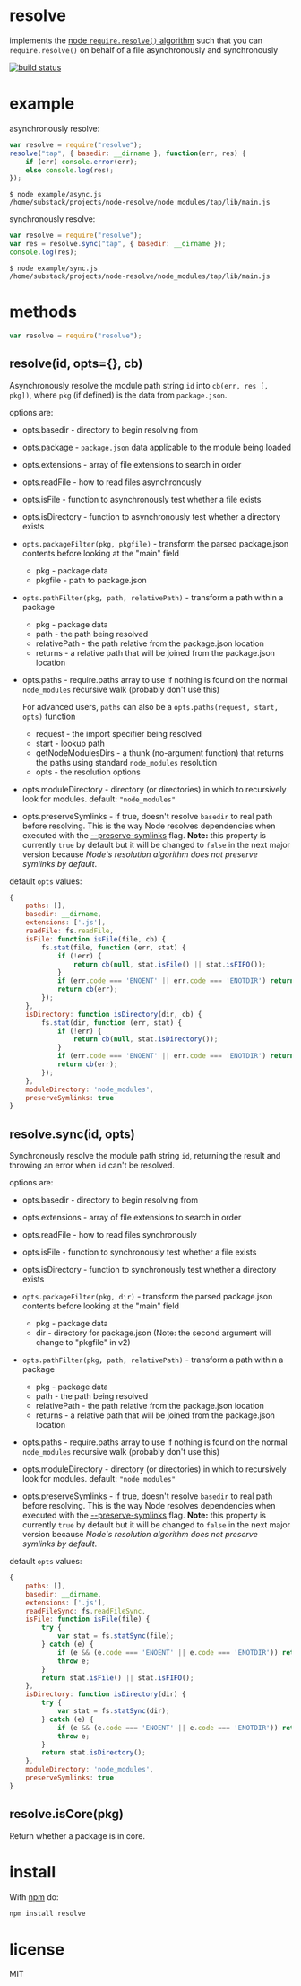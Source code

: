 # resolve

implements the [node `require.resolve()`
algorithm](https://nodejs.org/api/modules.html#modules_all_together)
such that you can `require.resolve()` on behalf of a file asynchronously and
synchronously

[![build status](https://secure.travis-ci.org/browserify/node-resolve.png)](http://travis-ci.org/browserify/node-resolve)

# example

asynchronously resolve:

```js
var resolve = require("resolve");
resolve("tap", { basedir: __dirname }, function(err, res) {
	if (err) console.error(err);
	else console.log(res);
});
```

```
$ node example/async.js
/home/substack/projects/node-resolve/node_modules/tap/lib/main.js
```

synchronously resolve:

```js
var resolve = require("resolve");
var res = resolve.sync("tap", { basedir: __dirname });
console.log(res);
```

```
$ node example/sync.js
/home/substack/projects/node-resolve/node_modules/tap/lib/main.js
```

# methods

```js
var resolve = require("resolve");
```

## resolve(id, opts={}, cb)

Asynchronously resolve the module path string `id` into `cb(err, res [, pkg])`, where `pkg` (if defined) is the data from `package.json`.

options are:

-   opts.basedir - directory to begin resolving from

-   opts.package - `package.json` data applicable to the module being loaded

-   opts.extensions - array of file extensions to search in order

-   opts.readFile - how to read files asynchronously

-   opts.isFile - function to asynchronously test whether a file exists

-   opts.isDirectory - function to asynchronously test whether a directory exists

-   `opts.packageFilter(pkg, pkgfile)` - transform the parsed package.json contents before looking at the "main" field

    -   pkg - package data
    -   pkgfile - path to package.json

-   `opts.pathFilter(pkg, path, relativePath)` - transform a path within a package

    -   pkg - package data
    -   path - the path being resolved
    -   relativePath - the path relative from the package.json location
    -   returns - a relative path that will be joined from the package.json location

-   opts.paths - require.paths array to use if nothing is found on the normal `node_modules` recursive walk (probably don't use this)

    For advanced users, `paths` can also be a `opts.paths(request, start, opts)` function

    -   request - the import specifier being resolved
    -   start - lookup path
    -   getNodeModulesDirs - a thunk (no-argument function) that returns the paths using standard `node_modules` resolution
    -   opts - the resolution options

-   opts.moduleDirectory - directory (or directories) in which to recursively look for modules. default: `"node_modules"`

-   opts.preserveSymlinks - if true, doesn't resolve `basedir` to real path before resolving.
    This is the way Node resolves dependencies when executed with the [--preserve-symlinks](https://nodejs.org/api/all.html#cli_preserve_symlinks) flag.
    **Note:** this property is currently `true` by default but it will be changed to
    `false` in the next major version because _Node's resolution algorithm does not preserve symlinks by default_.

default `opts` values:

```js
{
    paths: [],
    basedir: __dirname,
    extensions: ['.js'],
    readFile: fs.readFile,
    isFile: function isFile(file, cb) {
        fs.stat(file, function (err, stat) {
            if (!err) {
                return cb(null, stat.isFile() || stat.isFIFO());
            }
            if (err.code === 'ENOENT' || err.code === 'ENOTDIR') return cb(null, false);
            return cb(err);
        });
    },
    isDirectory: function isDirectory(dir, cb) {
        fs.stat(dir, function (err, stat) {
            if (!err) {
                return cb(null, stat.isDirectory());
            }
            if (err.code === 'ENOENT' || err.code === 'ENOTDIR') return cb(null, false);
            return cb(err);
        });
    },
    moduleDirectory: 'node_modules',
    preserveSymlinks: true
}
```

## resolve.sync(id, opts)

Synchronously resolve the module path string `id`, returning the result and
throwing an error when `id` can't be resolved.

options are:

-   opts.basedir - directory to begin resolving from

-   opts.extensions - array of file extensions to search in order

-   opts.readFile - how to read files synchronously

-   opts.isFile - function to synchronously test whether a file exists

-   opts.isDirectory - function to synchronously test whether a directory exists

-   `opts.packageFilter(pkg, dir)` - transform the parsed package.json contents before looking at the "main" field

    -   pkg - package data
    -   dir - directory for package.json (Note: the second argument will change to "pkgfile" in v2)

-   `opts.pathFilter(pkg, path, relativePath)` - transform a path within a package

    -   pkg - package data
    -   path - the path being resolved
    -   relativePath - the path relative from the package.json location
    -   returns - a relative path that will be joined from the package.json location

-   opts.paths - require.paths array to use if nothing is found on the normal `node_modules` recursive walk (probably don't use this)

-   opts.moduleDirectory - directory (or directories) in which to recursively look for modules. default: `"node_modules"`

-   opts.preserveSymlinks - if true, doesn't resolve `basedir` to real path before resolving.
    This is the way Node resolves dependencies when executed with the [--preserve-symlinks](https://nodejs.org/api/all.html#cli_preserve_symlinks) flag.
    **Note:** this property is currently `true` by default but it will be changed to
    `false` in the next major version because _Node's resolution algorithm does not preserve symlinks by default_.

default `opts` values:

```js
{
    paths: [],
    basedir: __dirname,
    extensions: ['.js'],
    readFileSync: fs.readFileSync,
    isFile: function isFile(file) {
        try {
            var stat = fs.statSync(file);
        } catch (e) {
            if (e && (e.code === 'ENOENT' || e.code === 'ENOTDIR')) return false;
            throw e;
        }
        return stat.isFile() || stat.isFIFO();
    },
    isDirectory: function isDirectory(dir) {
        try {
            var stat = fs.statSync(dir);
        } catch (e) {
            if (e && (e.code === 'ENOENT' || e.code === 'ENOTDIR')) return false;
            throw e;
        }
        return stat.isDirectory();
    },
    moduleDirectory: 'node_modules',
    preserveSymlinks: true
}
```

## resolve.isCore(pkg)

Return whether a package is in core.

# install

With [npm](https://npmjs.org) do:

```sh
npm install resolve
```

# license

MIT
